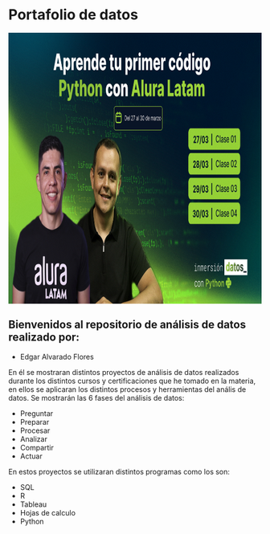 # Portafolio de datos


<img src="Images/wallpaper_imersao dev_JAN_1920x1080_V2Prancheta 1.jpg" align="center" height="540" width="1080">

## Bienvenidos al repositorio de análisis de datos realizado por:
- Edgar Alvarado Flores

En él se mostraran distintos proyectos de análisis de datos realizados durante los distintos cursos y certificaciones que he tomado en la materia, en ellos se aplicaran los distintos procesos y herramientas del anális de datos.
Se mostrarán las 6 fases del análisis de datos:
- Preguntar
- Preparar
- Procesar
- Analizar
- Compartir
- Actuar

En estos proyectos se utilizaran distintos programas como los son:
- SQL
- R
- Tableau
- Hojas de calculo
- Python


